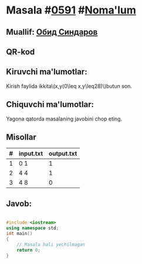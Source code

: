 
<h1>Masala #<a href="https://robocontest.uz/tasks/0591">0591</a> #<a href="https://robocontest.uz/tasks?category=1">Noma'lum</a></h1>
<h2> Muallif: <a href="https://robocontest.uz/profile/thecr4sh">Обид Синдаров</a></h2>
<h2>QR-kod</h2>
<p></p>
<h2>Kiruvchi ma'lumotlar:</h2>
<p>Kirish faylida ikkita\(x,y(0\leq x,y\leq28)\)butun son.</p>
<h2>Chiquvchi ma'lumotlar:</h2>
<p>Yagona qatorda masalaning javobini chop eting.</p>
<h2>Misollar</h2>
<table>
    <thead>
        <tr>
            <th>#</th>
            <th>input.txt</th>
            <th>output.txt</th>
        </tr>
    </thead>
    <tbody>
            <tr>
                <td>1</td>
                <td>0 1</td>
                <td>1</td>
            </tr>
            <tr>
                <td>2</td>
                <td>4 4</td>
                <td>1</td>
            </tr>
            <tr>
                <td>3</td>
                <td>4 8</td>
                <td>0</td>
            </tr>
    </tbody>
    </table>
    
<h2>Javob:</h2>

######
```cpp
#include <iostream>
using namespace std;
int main()
{
    // Masala hali yechilmagan
    return 0;
}
```
